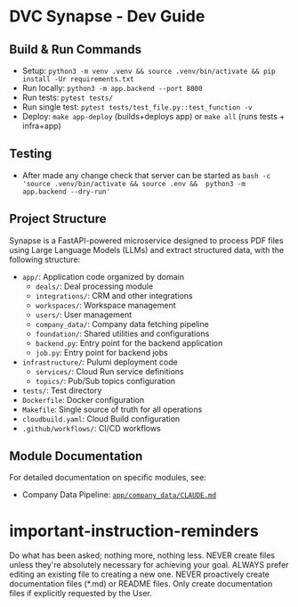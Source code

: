 # DVC Synapse - Dev Guide

## Build & Run Commands
- Setup: `python3 -m venv .venv && source .venv/bin/activate && pip install -Ur requirements.txt`
- Run locally: `python3 -m app.backend --port 8000`
- Run tests: `pytest tests/`
- Run single test: `pytest tests/test_file.py::test_function -v`
- Deploy: `make app-deploy` (builds+deploys app) or `make all` (runs tests + infra+app)

## Testing

- After made any change check that server can be started as `bash -c 'source .venv/bin/activate && source .env &&  python3 -m app.backend --dry-run'`

## Project Structure
Synapse is a FastAPI-powered microservice designed to process PDF files using Large Language Models (LLMs) and extract structured data, with the following structure:

- `app/`: Application code organized by domain
  - `deals/`: Deal processing module
  - `integrations/`: CRM and other integrations
  - `workspaces/`: Workspace management
  - `users/`: User management
  - `company_data/`: Company data fetching pipeline
  - `foundation/`: Shared utilities and configurations
  - `backend.py`: Entry point for the backend application
  - `job.py`: Entry point for backend jobs
- `infrastructure/`: Pulumi deployment code
  - `services/`: Cloud Run service definitions
  - `topics/`: Pub/Sub topics configuration
- `tests/`: Test directory
- `Dockerfile`: Docker configuration
- `Makefile`: Single source of truth for all operations
- `cloudbuild.yaml`: Cloud Build configuration
- `.github/workflows/`: CI/CD workflows

## Module Documentation

For detailed documentation on specific modules, see:
- Company Data Pipeline: [`app/company_data/CLAUDE.md`](app/company_data/CLAUDE.md)

# important-instruction-reminders
Do what has been asked; nothing more, nothing less.
NEVER create files unless they're absolutely necessary for achieving your goal.
ALWAYS prefer editing an existing file to creating a new one.
NEVER proactively create documentation files (*.md) or README files. Only create documentation files if explicitly requested by the User.